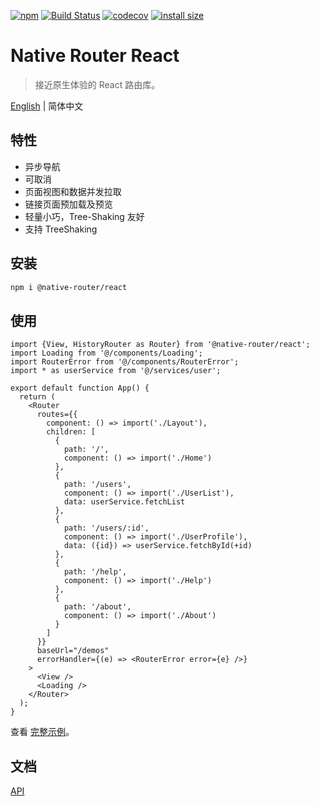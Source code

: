 [![npm](https://img.shields.io/npm/v/@native-router/react.svg)](https://www.npmjs.com/package/@native-router/react)
[![Build Status](https://github.com/native-router/react/actions/workflows/ci.yml/badge.svg)](https://github.com/native-router/react/actions)
[![codecov](https://codecov.io/gh/native-router/react/graph/badge.svg?token=QIXC6HJH6Z)](https://codecov.io/gh/native-router/react)
[![install size](https://packagephobia.now.sh/badge?p=@native-router/react)](https://packagephobia.now.sh/result?p=@native-router/react)

# Native Router React

> 接近原生体验的 React 路由库。

[English](./README.md) | 简体中文

## 特性

- 异步导航
- 可取消
- 页面视图和数据并发拉取
- 链接页面预加载及预览
- 轻量小巧，Tree-Shaking 友好
- 支持 TreeShaking

## 安装

```bash
npm i @native-router/react
```

## 使用

```tsx
import {View, HistoryRouter as Router} from '@native-router/react';
import Loading from '@/components/Loading';
import RouterError from '@/components/RouterError';
import * as userService from '@/services/user';

export default function App() {
  return (
    <Router
      routes={{
        component: () => import('./Layout'),
        children: [
          {
            path: '/',
            component: () => import('./Home')
          },
          {
            path: '/users',
            component: () => import('./UserList'),
            data: userService.fetchList
          },
          {
            path: '/users/:id',
            component: () => import('./UserProfile'),
            data: ({id}) => userService.fetchById(+id)
          },
          {
            path: '/help',
            component: () => import('./Help')
          },
          {
            path: '/about',
            component: () => import('./About')
          }
        ]
      }}
      baseUrl="/demos"
      errorHandler={(e) => <RouterError error={e} />}
    >
      <View />
      <Loading />
    </Router>
  );
}

```

查看 [完整示例](/demos/)。

## 文档 

[API](https://native-router.github.io/react/modules.html)
